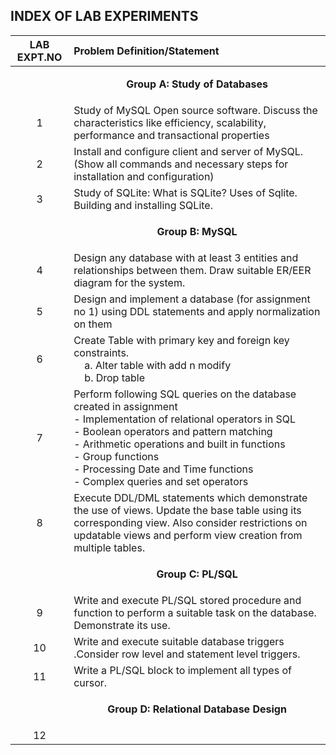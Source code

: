 ## INDEX OF LAB EXPERIMENTS

| **LAB EXPT.NO** | **Problem Definition/Statement**                                                                                                                                                                                                                                                                                                   |
| :-------------: | :--------------------------------------------------------------------------------------------------------------------------------------------------------------------------------------------------------------------------------------------------------------------------------------------------------------------------------- |
|                 | <p align='center'>**Group A: Study of Databases**</p>                                                                                                                                                                                                                                                                              |
|        1        | Study of MySQL Open source software. Discuss the characteristics like efficiency, scalability, performance and transactional properties                                                                                                                                                                                            |
|        2        | Install and configure client and server of MySQL.(Show all commands and necessary steps for installation and configuration)                                                                                                                                                                                                        |
|        3        | Study of SQLite: What is SQLite? Uses of Sqlite. Building and installing SQLite.                                                                                                                                                                                                                                                   |
|                 | <p align='center'>**Group B: MySQL**</p>                                                                                                                                                                                                                                                                                           |
|        4        | Design any database with at least 3 entities and relationships between them. Draw suitable ER/EER diagram for the system.                                                                                                                                                                                                          |
|        5        | Design and implement a database (for assignment no 1) using DDL statements and apply normalization on them                                                                                                                                                                                                                         |
|        6        | Create Table with primary key and foreign key constraints. <br>&nbsp;&nbsp;&nbsp;&nbsp;a. Alter table with add n modify<br>&nbsp;&nbsp;&nbsp;&nbsp;b. Drop table                                                                                                                                                                   |
|        7        | Perform following SQL queries on the database created in assignment <br> - Implementation of relational operators in SQL<br> - Boolean operators and pattern matching<br> - Arithmetic operations and built in functions <br> - Group functions <br> - Processing Date and Time functions <br> - Complex queries and set operators |
|        8        | Execute DDL/DML statements which demonstrate the use of views. Update the base table using its corresponding view. Also consider restrictions on updatable views and perform view creation from multiple tables.                                                                                                                   |
|                 | <p align='center'>**Group C: PL/SQL**</p>                                                                                                                                                                                                                                                                                          |
|        9        | Write and execute PL/SQL stored procedure and function to perform a suitable task on the database. Demonstrate its use.                                                                                                                                                                                                            |
|       10        | Write and execute suitable database triggers .Consider row level and statement level triggers.                                                                                                                                                                                                                                     |
|       11        | Write a PL/SQL block to implement all types of cursor.                                                                                                                                                                                                                                                                             |
|                 | <p align='center'>**Group D: Relational Database Design**</p>                                                                                                                                                                                                                                                                      |
|       12        |                                                                                                                                                                                                                                                                                                                                    |
